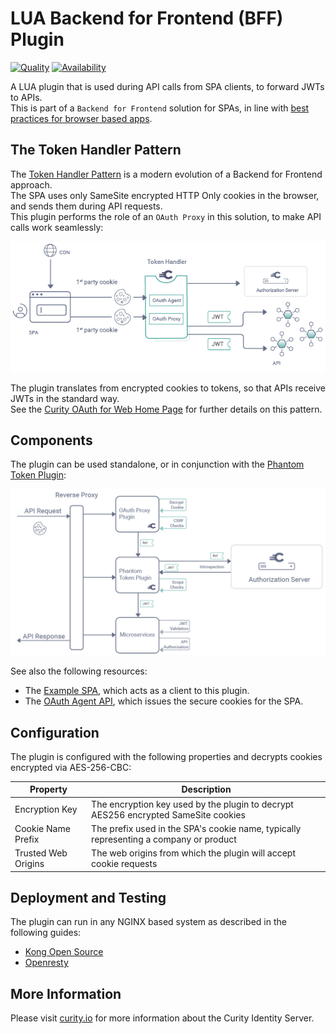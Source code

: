 # LUA Backend for Frontend (BFF) Plugin

[![Quality](https://img.shields.io/badge/quality-experiment-red)](https://curity.io/resources/code-examples/status/)
[![Availability](https://img.shields.io/badge/availability-source-blue)](https://curity.io/resources/code-examples/status/)

A LUA plugin that is used during API calls from SPA clients, to forward JWTs to APIs.\
This is part of a `Backend for Frontend` solution for SPAs, in line with [best practices for browser based apps](https://datatracker.ietf.org/doc/html/draft-ietf-oauth-browser-based-apps).

## The Token Handler Pattern

The [Token Handler Pattern](https://curity.io/resources/learn/the-token-handler-pattern/) is a modern evolution of a Backend for Frontend approach.\
The SPA uses only SameSite encrypted HTTP Only cookies in the browser, and sends them during API requests.\
This plugin performs the role of an `OAuth Proxy` in this solution, to make API calls work seamlessly:

![Logical Components](/doc/logical-components.png)

The plugin translates from encrypted cookies to tokens, so that APIs receive JWTs in the standard way.\
See the [Curity OAuth for Web Home Page](https://curity.io/product/token-service/oauth-for-web/) for further details on this pattern.

## Components

The plugin can be used standalone, or in conjunction with the [Phantom Token Plugin](https://curity.io/resources/learn/phantom-token-pattern/):

![API Flow](/doc/api-flow.png)

See also the following resources:

- The [Example SPA](https://github.com/curityio/web-oauth-via-bff), which acts as a client to this plugin.
- The [OAuth Agent API](https://github.com/curityio/bff-node-express), which issues the secure cookies for the SPA.

## Configuration

The plugin is configured with the following properties and decrypts cookies encrypted via AES-256-CBC:

| Property | Description |
| -------- | ----------- |
| Encryption Key | The encryption key used by the plugin to decrypt AES256 encrypted SameSite cookies |
| Cookie Name Prefix | The prefix used in the SPA's cookie name, typically representing a company or product |
| Trusted Web Origins | The web origins from which the plugin will accept cookie requests |

## Deployment and Testing

The plugin can run in any NGINX based system as described in the following guides:

- [Kong Open Source](/doc/kong.md)
- [Openresty](/doc/openresty.md)

## More Information

Please visit [curity.io](https://curity.io/) for more information about the Curity Identity Server.
